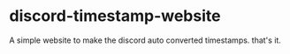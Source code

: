 # discord-timestamp-website
A simple website to make the discord auto converted timestamps. that's it.
